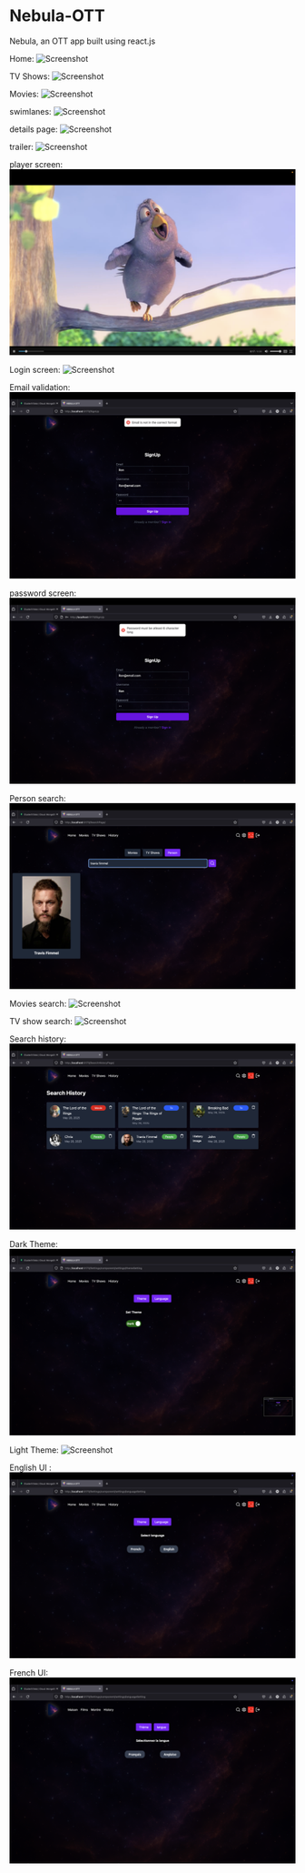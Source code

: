 # Nebula-OTT
Nebula, an OTT app built using react.js


Home:
![Screenshot](screenshots/home.png)

TV Shows:
![Screenshot](screenshots/tvShow.png)

Movies:
![Screenshot](screenshots/movies.png)

swimlanes:
![Screenshot](screenshots/swimlanes.png)

details page:
![Screenshot](screenshots/details.png)

trailer:
![Screenshot](screenshots/trailer.png)

player screen:
![Screenshot](screenshots/player.png)

Login screen:
![Screenshot](screenshots/login.png)

Email validation:
![Screenshot](screenshots/emailValidation.png)

password screen:
![Screenshot](screenshots/passwordValidation.png)

Person search:
![Screenshot](screenshots/searchPerson.png)

Movies search:
![Screenshot](screenshots/searchMovie.png)

TV show search:
![Screenshot](screenshots/searchtvShow.png)

Search history:
![Screenshot](screenshots/searchHistory.png)

Dark Theme:
![Screenshot](screenshots/darkTheme.png)

Light Theme:
![Screenshot](screenshots/lightTheme.png)

English UI :
![Screenshot](screenshots/englishUI.png)

French UI:
![Screenshot](screenshots/frenchUI.png)

